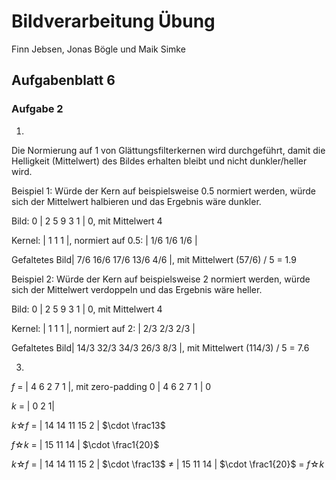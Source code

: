 # Bildverarbeitung Übung

Finn Jebsen, Jonas Bögle und Maik Simke

## Aufgabenblatt 6

### Aufgabe 2

1.

Die Normierung auf 1 von Glättungsfilterkernen wird durchgeführt, damit die Helligkeit (Mittelwert) des Bildes erhalten bleibt und nicht dunkler/heller wird.



Beispiel 1: Würde der Kern auf beispielsweise 0.5 normiert werden, würde sich der Mittelwert halbieren und das Ergebnis wäre dunkler.

Bild: 0 | 2  5  9  3  1 | 0, mit Mittelwert 4

Kernel: | 1  1  1 |, normiert auf 0.5: | 1/6  1/6  1/6 |

Gefaltetes Bild| 7/6  16/6  17/6  13/6  4/6 |, mit Mittelwert (57/6) / 5 = 1.9



Beispiel 2: Würde der Kern auf beispielsweise 2 normiert werden, würde sich der Mittelwert verdoppeln und das Ergebnis wäre heller.

Bild: 0 | 2  5  9  3  1 | 0, mit Mittelwert 4

Kernel: | 1  1  1 |, normiert auf 2: | 2/3  2/3  2/3 |

Gefaltetes Bild| 14/3  32/3  34/3  26/3  8/3 |, mit Mittelwert (114/3) / 5 = 7.6



3.

$f$ = | 4  6  2  7  1 |, mit zero-padding 0 | 4  6  2  7  1 | 0

$k$ = | 0  2  1|

$k ☆ f$ = | 14  14  11 15  2 | $\cdot \frac13$

$f ☆ k$ = | 15  11  14 | $\cdot \frac1{20}$

$k ☆ f$ = | 14  14  11 15  2 | $\cdot \frac13$ $\neq$ | 15  11  14 | $\cdot \frac1{20}$ = $f ☆ k$

